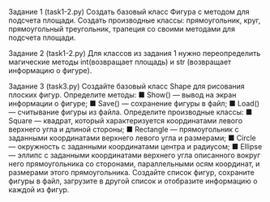 Задание 1 (task1-2.py)
Создать базовый класс Фигура с методом для подсчета
площади. Создать производные классы: прямоугольник,
круг, прямоугольный треугольник, трапеция со своими
методами для подсчета площади.

Задание 2 (task1-2.py)
Для классов из задания 1 нужно переопределить магические методы int(возвращает площадь) и str (возвращает
информацию о фигуре).

Задание 3 (task3.py)
Создайте базовый класс Shape для рисования плоских
фигур.
Определите методы:
■ Show() — вывод на экран информации о фигуре;
■ Save() — сохранение фигуры в файл;
■ Load() — считывание фигуры из файла.
Определите производные классы:
■ Square — квадрат, который характеризуется координатами левого верхнего угла и длиной стороны;
■ Rectangle — прямоугольник с заданными координатами верхнего левого угла и размерами;
■ Circle — окружность с заданными координатами центра и радиусом;
■ Ellipse — эллипс с заданными координатами верхнего
угла описанного вокруг него прямоугольника со сторонами, параллельными осям координат, и размерами
этого прямоугольника.
Создайте список фигур, сохраните фигуры в файл,
загрузите в другой список и отобразите информацию о
каждой из фигур.
